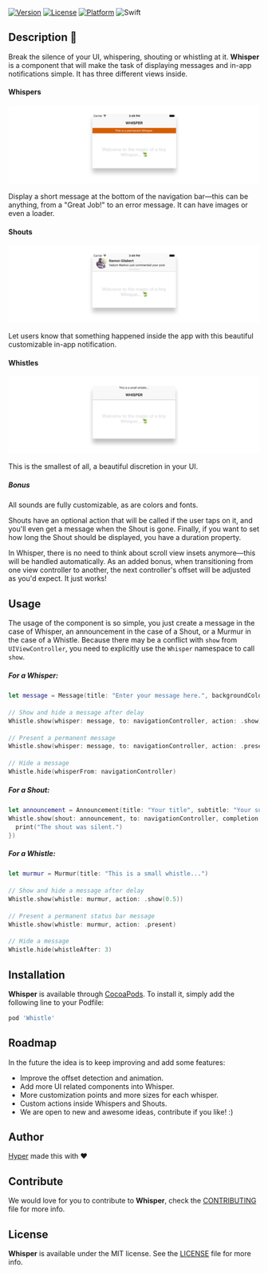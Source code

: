 [![Version](https://img.shields.io/cocoapods/v/Whistle.svg?style=flat)](https://cocoapods.org/pods/Whistle)
[![License](https://img.shields.io/cocoapods/l/Whistle.svg?style=flat)](https://cocoapods.org/pods/Whistle)
[![Platform](https://img.shields.io/cocoapods/p/Whistle.svg?style=flat)](https://cocoapods.org/pods/Whistle)
![Swift](https://img.shields.io/badge/%20in-swift%204.2-orange.svg)

## Description :leaves:

Break the silence of your UI, whispering, shouting or whistling at it. **Whisper** is a component that will make the task of displaying messages and in-app notifications simple. It has three different views inside.

#### Whispers

![Whisper](https://github.com/marceloreis13/Whisper/blob/master/Resources/permanent-whisper.png)

Display a short message at the bottom of the navigation bar—this can be anything, from a "Great Job!" to an error message. It can have images or even a loader.

#### Shouts

![In-App](https://github.com/marceloreis13/Whisper/blob/master/Resources/in-app-notification.png)

Let users know that something happened inside the app with this beautiful customizable in-app notification.

#### Whistles

![Whistle](https://github.com/marceloreis13/Whisper/blob/master/Resources/whistle-information.png)

This is the smallest of all, a beautiful discretion in your UI.

##### Bonus

All sounds are fully customizable, as are colors and fonts.

Shouts have an optional action that will be called if the user taps on it, and you'll even get a message when the Shout is gone. Finally, if you want to set how long the Shout should be displayed, you have a duration property.

In Whisper, there is no need to think about scroll view insets anymore—this will be handled automatically. As an added bonus, when transitioning from one view controller to another, the next controller's offset will be adjusted as you'd expect. It just works!

## Usage

The usage of the component is so simple, you just create a message in the case of Whisper, an announcement in the case of a Shout, or a Murmur in the case of a Whistle. Because there may be a conflict with `show` from `UIViewController`, you need to explicitly use the `Whisper` namespace to call `show`.

##### For a Whisper:

```swift
let message = Message(title: "Enter your message here.", backgroundColor: .red)

// Show and hide a message after delay
Whistle.show(whisper: message, to: navigationController, action: .show)

// Present a permanent message
Whistle.show(whisper: message, to: navigationController, action: .present)

// Hide a message
Whistle.hide(whisperFrom: navigationController)
```

##### For a Shout:

```swift
let announcement = Announcement(title: "Your title", subtitle: "Your subtitle", image: UIImage(named: "avatar"))
Whistle.show(shout: announcement, to: navigationController, completion: {
  print("The shout was silent.")
})
```

##### For a Whistle:

```swift
let murmur = Murmur(title: "This is a small whistle...")

// Show and hide a message after delay
Whistle.show(whistle: murmur, action: .show(0.5))

// Present a permanent status bar message
Whistle.show(whistle: murmur, action: .present)

// Hide a message
Whistle.hide(whistleAfter: 3)
```

## Installation

**Whisper** is available through [CocoaPods](http://cocoapods.org). To install
it, simply add the following line to your Podfile:

```ruby
pod 'Whistle'
```

## Roadmap

In the future the idea is to keep improving and add some features:

- Improve the offset detection and animation.
- Add more UI related components into Whisper.
- More customization points and more sizes for each whisper.
- Custom actions inside Whispers and Shouts.
- We are open to new and awesome ideas, contribute if you like! :)

## Author

[Hyper](http://linkedin.com/in/marceloreis13/) made this with ❤️

## Contribute

We would love for you to contribute to **Whisper**, check the [CONTRIBUTING](https://github.com/marceloreis13/Whisper/blob/master/CONTRIBUTING.md) file for more info.

## License

**Whisper** is available under the MIT license. See the [LICENSE](https://github.com/marceloreis13/Whisper/blob/master/LICENSE.md) file for more info.
